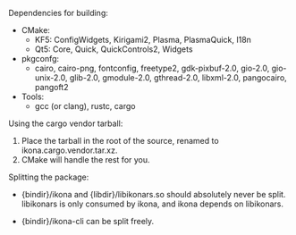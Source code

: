 Dependencies for building:
  - CMake:
      - KF5: ConfigWidgets, Kirigami2, Plasma, PlasmaQuick, I18n
      - Qt5: Core, Quick, QuickControls2, Widgets
  - pkgconfg:
      - cairo, cairo-png, fontconfig, freetype2, gdk-pixbuf-2.0, gio-2.0, gio-unix-2.0, glib-2.0, gmodule-2.0, gthread-2.0, libxml-2.0, pangocairo, pangoft2
  - Tools:
      - gcc (or clang), rustc, cargo

Using the cargo vendor tarball:
  1. Place the tarball in the root of the source, renamed to ikona.cargo.vendor.tar.xz.
  2. CMake will handle the rest for you.
  
Splitting the package:
  - {bindir}/ikona and {libdir}/libikonars.so should absolutely never be split. libikonars is only consumed by ikona, and ikona depends on libikonars.

  - {bindir}/ikona-cli can be split freely.